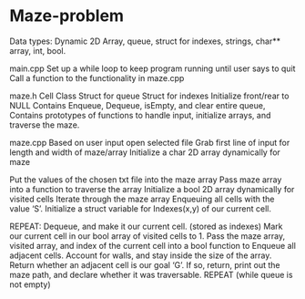 # Maze-problem

Data types: Dynamic 2D Array, queue, struct for indexes, strings, char** array, int, bool.

main.cpp
Set up a while loop to keep program running until user says to quit
Call a function to the functionality in maze.cpp

maze.h
Cell Class 
Struct for queue
Struct for indexes
Initialize front/rear to NULL
Contains Enqueue, Dequeue, isEmpty, and clear entire queue, 
Contains prototypes of functions to handle input, initialize arrays, and traverse the maze. 

maze.cpp
Based on user input open selected file
Grab first line of input for length and width of maze/array
Initialize a char 2D array dynamically for maze

Put the values of the chosen txt file into the maze array
Pass maze array into a function to traverse the array
Initialize a bool 2D array dynamically for visited cells
Iterate through the maze array Enqueuing all cells with the value ‘S’. 
Initialize a struct variable for Indexes(x,y) of our current cell.

REPEAT:
Dequeue, and make it our current cell. (stored as indexes)
Mark our current cell in our bool array of visited cells to 1. 
Pass the maze array, visited array, and index of the current cell into a bool function to Enqueue all adjacent cells. Account for walls, and stay inside the size of the array. 
Return whether an adjacent cell is our goal ‘G’. If so, return, print out the maze path, and declare whether it was traversable. 
REPEAT (while queue is not empty)

